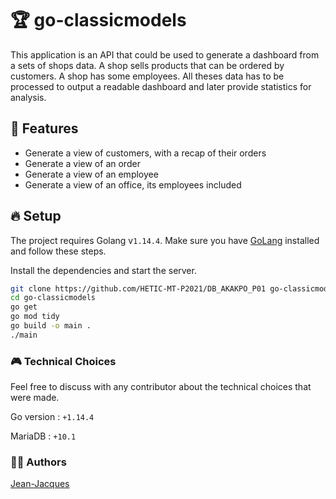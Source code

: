 # 🏆 go-classicmodels

This application is an API that could be used to generate a dashboard from a sets of shops data. A shop sells products that can be ordered by customers. A shop has some employees. All theses data has to be processed to output a readable dashboard and later provide statistics for analysis.

## 🌈 Features

- Generate a view of customers, with a recap of their orders
- Generate a view of an order
- Generate a view of an employee
- Generate a view of an office, its employees included

## 🔥 Setup

The project requires Golang v`1.14.4`. Make sure you have [GoLang](https://golang.org/dl) installed and follow these steps.

Install the dependencies and start the server.

```sh
git clone https://github.com/HETIC-MT-P2021/DB_AKAKPO_P01 go-classicmodels
cd go-classicmodels
go get
go mod tidy
go build -o main .
./main
```

### 🎮 Technical Choices

Feel free to discuss with any contributor about the technical choices that were made.

Go version : `+1.14.4`

MariaDB : `+10.1`

### 🏄‍♂️ Authors

[Jean-Jacques](https://github.com/gensjaak)
